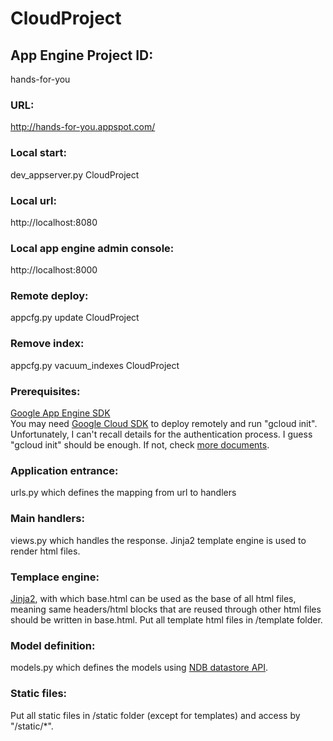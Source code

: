 # CloudProject
## App Engine Project ID:
hands-for-you  

### URL:
http://hands-for-you.appspot.com/  

### Local start:
dev_appserver.py CloudProject  

### Local url:
http://localhost:8080  

### Local app engine admin console:
http://localhost:8000  

### Remote deploy: 
appcfg.py update CloudProject  

### Remove index: 
appcfg.py vacuum_indexes CloudProject  

### Prerequisites:
[Google App Engine SDK](https://cloud.google.com/appengine/downloads#Google_App_Engine_SDK_for_Python)  
You may need [Google Cloud SDK](https://cloud.google.com/sdk/?hl=en#windows) to deploy remotely and run "gcloud init". Unfortunately, I can't recall details for the authentication process. I guess "gcloud init" should be enough. If not, check [more documents](https://cloud.google.com/sdk/gcloud/).  

### Application entrance:
urls.py which defines the mapping from url to handlers  

### Main handlers:
views.py which handles the response. Jinja2 template engine is used to render html files.  

### Templace engine:
[Jinja2](http://jinja.pocoo.org/docs/dev/templates/), with which base.html can be used as the base of all html files, meaning same headers/html blocks that are reused through other html files should be written in base.html. Put all template html files in /template folder.  

### Model definition:
models.py which defines the models using [NDB datastore API](https://cloud.google.com/appengine/docs/python/ndb/).  

### Static files:
Put all static files in /static folder (except for templates) and access by "/static/*".  
